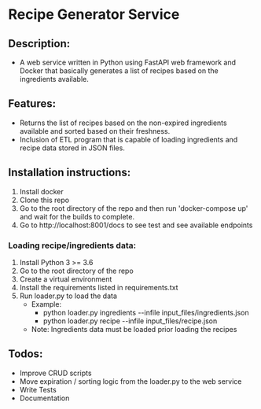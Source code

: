 # Recipe Generator Service 

## Description:</strong>
- A web service written in Python using FastAPI web framework and Docker that basically generates a list of recipes based on the ingredients available.

## Features:
- Returns the list of recipes based on the non-expired ingredients available and sorted based on their freshness.
- Inclusion of ETL program that is capable of loading ingredients and recipe data stored in JSON files.


## Installation instructions:
1. Install docker
2. Clone this repo
3. Go to the root directory of the repo and then run 'docker-compose up' and wait for the builds to complete.
4. Go to http://localhost:8001/docs to see test and see available endpoints

### Loading recipe/ingredients data:
1. Install Python 3 >= 3.6
2. Go to the root directory of the repo
3. Create a virtual environment
4. Install the requirements listed in requirements.txt
5. Run loader.py to load the data
   - Example: 
     - python loader.py ingredients --infile input_files/ingredients.json
     - python loader.py recipe --infile input_files/recipe.json
   - Note: Ingredients data must be loaded prior loading the recipes 

## Todos:
- Improve CRUD scripts
- Move expiration / sorting logic from the loader.py to the web service
- Write Tests
- Documentation
